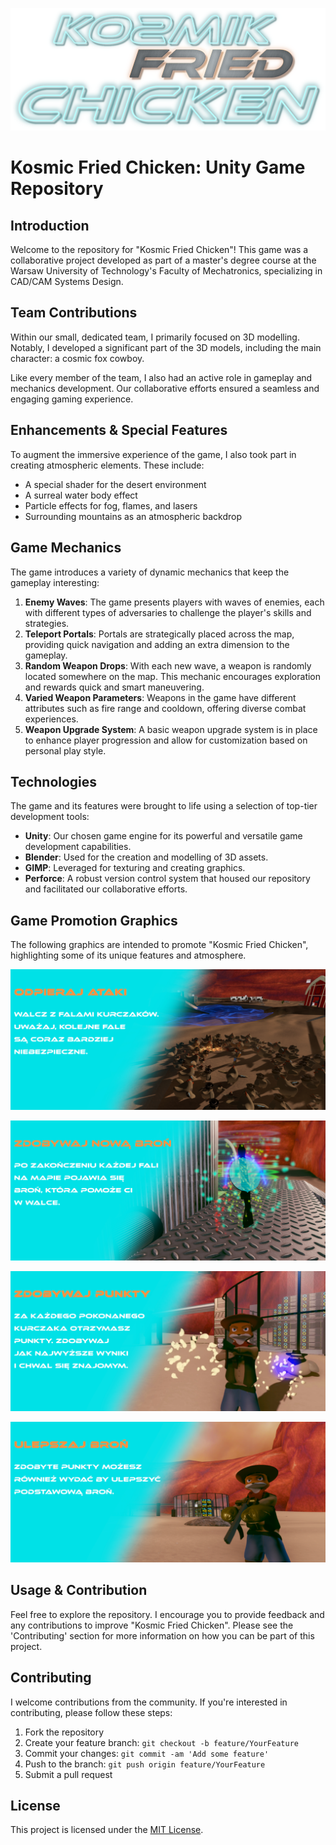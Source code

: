 ![title](./website/img/title.png)

# Kosmic Fried Chicken: Unity Game Repository

## Introduction

Welcome to the repository for "Kosmic Fried Chicken"! This game was a collaborative project developed as part of a master's degree course at the Warsaw University of Technology's Faculty of Mechatronics, specializing in CAD/CAM Systems Design.

## Team Contributions

Within our small, dedicated team, I primarily focused on 3D modelling. Notably, I developed a significant part of the 3D models, including the main character: a cosmic fox cowboy.

Like every member of the team, I also had an active role in gameplay and mechanics development. Our collaborative efforts ensured a seamless and engaging gaming experience.

## Enhancements & Special Features

To augment the immersive experience of the game, I also took part in creating atmospheric elements. These include:

- A special shader for the desert environment
- A surreal water body effect
- Particle effects for fog, flames, and lasers
- Surrounding mountains as an atmospheric backdrop

## Game Mechanics

The game introduces a variety of dynamic mechanics that keep the gameplay interesting:

1. **Enemy Waves**: The game presents players with waves of enemies, each with different types of adversaries to challenge the player's skills and strategies.
2. **Teleport Portals**: Portals are strategically placed across the map, providing quick navigation and adding an extra dimension to the gameplay.
3. **Random Weapon Drops**: With each new wave, a weapon is randomly located somewhere on the map. This mechanic encourages exploration and rewards quick and smart maneuvering.
4. **Varied Weapon Parameters**: Weapons in the game have different attributes such as fire range and cooldown, offering diverse combat experiences.
5. **Weapon Upgrade System**: A basic weapon upgrade system is in place to enhance player progression and allow for customization based on personal play style.

## Technologies

The game and its features were brought to life using a selection of top-tier development tools:

- **Unity**: Our chosen game engine for its powerful and versatile game development capabilities.
- **Blender**: Used for the creation and modelling of 3D assets.
- **GIMP**: Leveraged for texturing and creating graphics.
- **Perforce**: A robust version control system that housed our repository and facilitated our collaborative efforts.

## Game Promotion Graphics

The following graphics are intended to promote "Kosmic Fried Chicken", highlighting some of its unique features and atmosphere.

![waves](./website/img/waves.jpg)

![weapon](./website/img/weapon.jpg)

![points](./website/img/points.jpg)

![upgrades](./website/img/upgrades.jpg)

## Usage & Contribution

Feel free to explore the repository. I encourage you to provide feedback and any contributions to improve "Kosmic Fried Chicken". Please see the 'Contributing' section for more information on how you can be part of this project.

## Contributing

I welcome contributions from the community. If you're interested in contributing, please follow these steps:

1. Fork the repository
2. Create your feature branch: `git checkout -b feature/YourFeature`
3. Commit your changes: `git commit -am 'Add some feature'`
4. Push to the branch: `git push origin feature/YourFeature`
5. Submit a pull request

## License

This project is licensed under the [MIT License](LICENSE).
